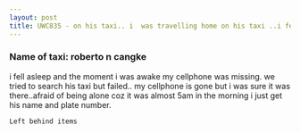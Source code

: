 ```yaml
---
layout: post
title: UWC835 - on his taxi.. i  was travelling home on his taxi ..i fell asleep and the moment i was awake my cellphone was missing. we tried to search his taxi but fail.. my cellphone is gone but i was sure it was there..afraid of being alone coz it was almost 5am in the morning i just get his name and plate number.
---
```


### Name of taxi: roberto n cangke

i fell asleep and the moment i was awake my cellphone was missing. we tried to search his taxi but failed.. my cellphone is gone but i was sure it was there..afraid of being alone coz it was almost 5am in the morning i just get his name and plate number.

```Left behind items```
